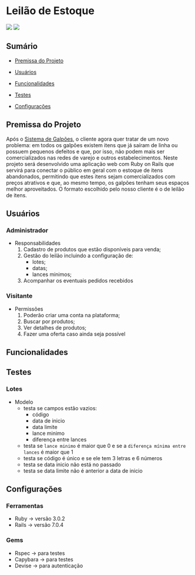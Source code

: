 # Leilão de Estoque
<img src="http://img.shields.io/static/v1?label=Desenvolvimento&message=Em%20Desenvolvimento&color=blue&style=for-the-badge"/>
<img src="http://img.shields.io/static/v1?label=Code%20Review&message=Nao%20Inicializado&color=red&style=for-the-badge"/>

## Sumário
- [Premissa do Projeto](#premissa-do-projeto)

- [Usuários](#usuários)

- [Funcionalidades](#funcionalidades)

- [Testes](#testes)

- [Configurações](#configurações)

## Premissa do Projeto
Após o [Sistema de Galpões](https://github.com/noliv197/warehouse-app), o cliente agora quer tratar de um novo problema: em todos os galpões existem itens que já saíram de linha ou possuem pequenos defeitos e que, por isso, não podem mais ser comercializados nas redes de varejo e outros estabelecimentos.
Neste projeto será desenvolvido uma aplicação web com Ruby on Rails que servirá para conectar o público em geral com o estoque de itens abandonados, permitindo que estes itens sejam comercializados com preços atrativos e que, ao mesmo tempo, os galpões tenham seus espaços melhor aproveitados. O formato escolhido pelo nosso cliente é o de leilão de itens.

## Usuários
### Administrador
* Responsabilidades
    1. Cadastro de produtos que estão disponíveis para venda;
    2. Gestão do leilão incluindo a configuração de:
        * lotes;
        * datas;
        * lances minimos;
    3. Acompanhar os eventuais pedidos recebidos

### Visitante
* Permissões
    1. Poderão criar uma conta na plataforma;
    2. Buscar por produtos; 
    3. Ver detalhes de produtos; 
    4. Fazer uma oferta caso ainda seja possível

## Funcionalidades
## Testes
### Lotes
* Modelo
    - testa se campos estão vazios: 
        - código
        - data de inicio
        - data limite
        - lance minimo
        - diferença entre lances
    - testa se `lance minimo` é maior que 0 e se a `diferença mínima entre lances` é maior que 1
    - testa se código é único e se ele tem 3 letras e 6 números
    - testa se data inicio não está no passado
    - testa se data limite não é anterior a data de inicio


## Configurações
### Ferramentas
* Ruby -> versão 3.0.2 
* Rails -> versão 7.0.4 
### Gems
* Rspec -> para testes
* Capybara -> para testes
* Devise -> para autenticação
